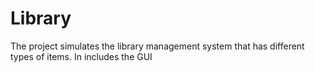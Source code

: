 # Library

The project simulates the library management system that has different types of items. In includes the GUI

